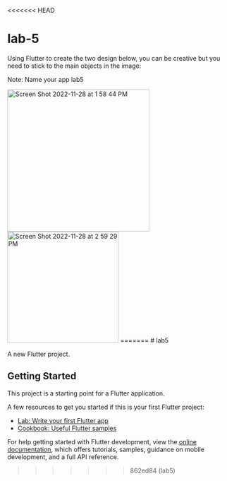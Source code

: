 <<<<<<< HEAD
# lab-5

Using Flutter to create the two design below, you can be creative but you need to stick to the main objects in the image:

Note: Name your app lab5

<img width="322" alt="Screen Shot 2022-11-28 at 1 58 44 PM" src="https://user-images.githubusercontent.com/74452750/204274045-c8bd9311-d273-4267-8c38-f325b354dc21.png">


<img width="252" alt="Screen Shot 2022-11-28 at 2 59 29 PM" src="https://user-images.githubusercontent.com/74452750/204274114-3561a91b-eaf9-4834-a2a7-f6e5042bbca6.png">
=======
# lab5

A new Flutter project.

## Getting Started

This project is a starting point for a Flutter application.

A few resources to get you started if this is your first Flutter project:

- [Lab: Write your first Flutter app](https://docs.flutter.dev/get-started/codelab)
- [Cookbook: Useful Flutter samples](https://docs.flutter.dev/cookbook)

For help getting started with Flutter development, view the
[online documentation](https://docs.flutter.dev/), which offers tutorials,
samples, guidance on mobile development, and a full API reference.
>>>>>>> 862ed84 (lab5)
